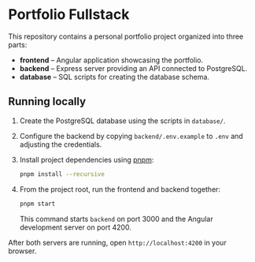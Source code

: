 # Portfolio Fullstack

This repository contains a personal portfolio project organized into three parts:

- **frontend** – Angular application showcasing the portfolio.
- **backend** – Express server providing an API connected to PostgreSQL.
- **database** – SQL scripts for creating the database schema.

## Running locally

1. Create the PostgreSQL database using the scripts in `database/`.
2. Configure the backend by copying `backend/.env.example` to `.env` and adjusting the credentials.
3. Install project dependencies using [pnpm](https://pnpm.io):

   ```bash
   pnpm install --recursive
   ```

4. From the project root, run the frontend and backend together:

   ```bash
   pnpm start
   ```

   This command starts `backend` on port 3000 and the Angular development server on port 4200.

After both servers are running, open `http://localhost:4200` in your browser.
